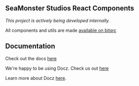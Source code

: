 ## SeaMonster Studios React Components

_This project is actively being developed internally._

All components and utils are made [available on bitsrc](https://bitsrc.io/seamonster-studios/react)

## Documentation

Check out the docs [here](http://components.seamonsterstudios.com/)

We're happy to be using Docz. Check us out [here](https://components.seamonsterstudios.com/)

Learn more about Docz [here](https://www.docz.site/).
